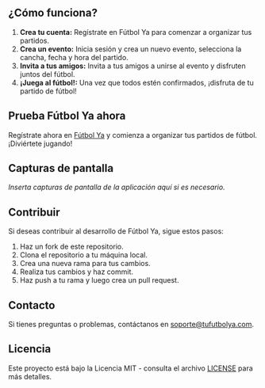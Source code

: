 ## ¿Cómo funciona?

1. **Crea tu cuenta:** Regístrate en Fútbol Ya para comenzar a organizar tus partidos.
2. **Crea un evento:** Inicia sesión y crea un nuevo evento, selecciona la cancha, fecha y hora del partido.
3. **Invita a tus amigos:** Invita a tus amigos a unirse al evento y disfruten juntos del fútbol.
4. **¡Juega al fútbol!:** Una vez que todos estén confirmados, ¡disfruta de tu partido de fútbol!

## Prueba Fútbol Ya ahora

Regístrate ahora en [Fútbol Ya](https://tufutbolya.com) y comienza a organizar tus partidos de fútbol. ¡Diviértete jugando!

## Capturas de pantalla

_Inserta capturas de pantalla de la aplicación aquí si es necesario._

## Contribuir

Si deseas contribuir al desarrollo de Fútbol Ya, sigue estos pasos:

1. Haz un fork de este repositorio.
2. Clona el repositorio a tu máquina local.
3. Crea una nueva rama para tus cambios.
4. Realiza tus cambios y haz commit.
5. Haz push a tu rama y luego crea un pull request.

## Contacto

Si tienes preguntas o problemas, contáctanos en [soporte@tufutbolya.com](mailto:soporte@tufutbolya.com).

## Licencia

Este proyecto está bajo la Licencia MIT - consulta el archivo [LICENSE](LICENSE) para más detalles.
